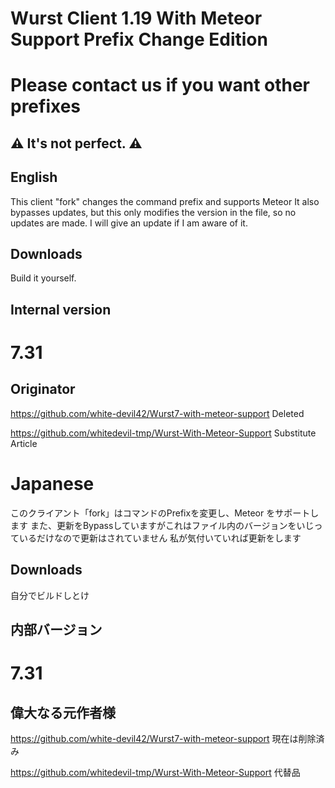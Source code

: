 # Wurst Client 1.19 With Meteor Support Prefix Change Edition
# Please contact us if you want other prefixes

## ⚠ It's not perfect. ⚠

## English

This client "fork" changes the command prefix and supports Meteor
It also bypasses updates, but this only modifies the version in the file, so no updates are made.
I will give an update if I am aware of it.

## Downloads

Build it yourself.

## Internal version
# 7.31


## Originator
https://github.com/white-devil42/Wurst7-with-meteor-support Deleted

https://github.com/whitedevil-tmp/Wurst-With-Meteor-Support Substitute Article
# Japanese

このクライアント「fork」はコマンドのPrefixを変更し、Meteor をサポートします
また、更新をBypassしていますがこれはファイル内のバージョンをいじっているだけなので更新はされていません
私が気付いていれば更新をします

## Downloads

自分でビルドしとけ

## 内部バージョン
# 7.31


## 偉大なる元作者様
https://github.com/white-devil42/Wurst7-with-meteor-support 現在は削除済み

https://github.com/whitedevil-tmp/Wurst-With-Meteor-Support 代替品
